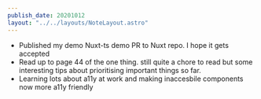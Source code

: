```yaml
---
publish_date: 20201012
layout: "../../layouts/NoteLayout.astro"
---
```

- Published my demo Nuxt-ts demo PR to Nuxt repo. I hope it gets accepted 
- Read up to page 44 of the one thing. still quite a chore to read but some interesting tips about prioritising important things so far.
- Learning lots about a11y at work and making inaccesbile components now more a11y friendly
